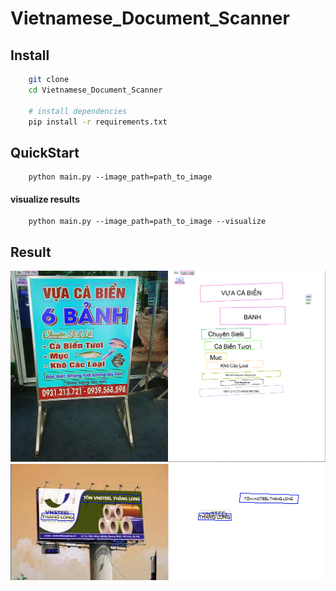 # Vietnamese_Document_Scanner

## Install
```bash
    git clone
    cd Vietnamese_Document_Scanner
    
    # install dependencies
    pip install -r requirements.txt
```

## QuickStart
```commandline
    python main.py --image_path=path_to_image
```

#### visualize results
```commandline
    python main.py --image_path=path_to_image --visualize
```

## Result
![Demo](./result/result.png)
![Demo1](./result/result1.png)
